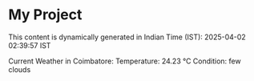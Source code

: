 # My Project

This content is dynamically generated in Indian Time (IST): 2025-04-02 02:39:57 IST


Current Weather in Coimbatore:
Temperature: 24.23 °C
Condition: few clouds
